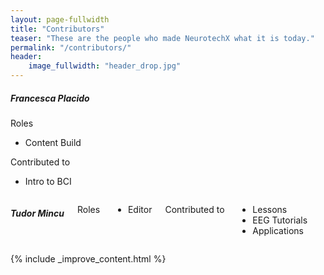 ```yaml
---
layout: page-fullwidth
title: "Contributors"
teaser: "These are the people who made NeurotechX what it is today."
permalink: "/contributors/"
header:
    image_fullwidth: "header_drop.jpg"
---
```


##### Francesca Placido

Roles

* Content Build

Contributed to

* Intro to BCI

<a href="http://creative-saga.com/" class="icon-globe"></a>
<a href="http://twitter.com/" class="icon-twitter"></a>
<a href="http://facebook.com/" class="icon-facebook"></a>
<a href="http://github.com/" class="icon-github"></a>
<a href="http://youtube.com/" class="icon-youtube"></a>
</div>


<div class="medium-4 columns contributor" markdown="1">

##### Tudor Mincu

Roles

* Editor

Contributed to

* Lessons
* EEG Tutorials
* Applications

<a href="http://creative-saga.com/" class="icon-globe"></a>
<a href="http://twitter.com/" class="icon-twitter"></a>
<a href="http://facebook.com/" class="icon-facebook"></a>
<a href="http://github.com/" class="icon-github"></a>
<a href="http://youtube.com/" class="icon-youtube"></a>
</div>





{% include _improve_content.html %}

